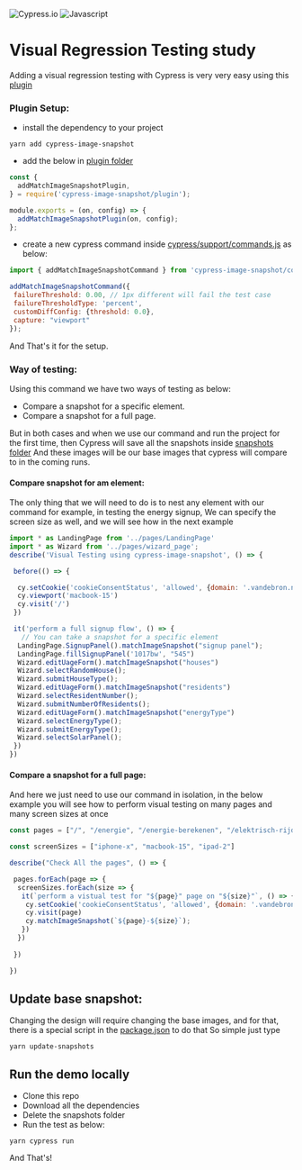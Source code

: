 ![Cypress.io](https://img.shields.io/badge/Cypress.io-17202C?style=for-the-badge&logo=cypress&link=http://right)
![Javascript](https://img.shields.io/badge/Javascript-F7DF1E?style=for-the-badge&logo=javascript&link=http://right&logoColor=000000)

# Visual Regression Testing study

Adding a visual regression testing with Cypress is very very easy using this [plugin](https://github.com/jaredpalmer/cypress-image-snapshot)


### Plugin Setup:

* install the dependency to your project
```shell
yarn add cypress-image-snapshot
```

* add the below in [plugin folder](cypress/plugins/index.js)

```js
const {
  addMatchImageSnapshotPlugin,
} = require('cypress-image-snapshot/plugin');

module.exports = (on, config) => {
  addMatchImageSnapshotPlugin(on, config);
};
```

* create a new cypress command inside [cypress/support/commands.js](cypress/support/commands.js) as below:

```js
import { addMatchImageSnapshotCommand } from 'cypress-image-snapshot/command';

addMatchImageSnapshotCommand({
 failureThreshold: 0.00, // 1px different will fail the test case
 failureThresholdType: 'percent',
 customDiffConfig: {threshold: 0.0},
 capture: "viewport"
});
```

And That's it for the setup.


### Way of testing:

Using this command we have two ways of testing as below:

* Compare a snapshot for a specific element.
* Compare a snapshot for a full page.

But in both cases and when we use our command and run the project for the first time, then Cypress will save all the snapshots inside [snapshots folder](cypress/snapshots)
And these images will be our base images that cypress will compare to in the coming runs.


#### Compare snapshot for am element:

The only thing that we will need to do is to nest any element with our command for example, in testing the energy signup,
We can specify the screen size as well, and we will see how in the next example

```js
import * as LandingPage from '../pages/LandingPage'
import * as Wizard from '../pages/wizard_page';
describe('Visual Testing using cypress-image-snapshot', () => {

 before(() => {

  cy.setCookie('cookieConsentStatus', 'allowed', {domain: '.vandebron.nl'});
  cy.viewport('macbook-15')
  cy.visit('/')
 })

 it('perform a full signup flow', () => {
   // You can take a snapshot for a specific element
  LandingPage.SignupPanel().matchImageSnapshot("signup panel");
  LandingPage.fillSignupPanel('1017bw', "545")
  Wizard.editUageForm().matchImageSnapshot("houses")
  Wizard.selectRandomHouse();
  Wizard.submitHouseType();
  Wizard.editUageForm().matchImageSnapshot("residents")
  Wizard.selectResidentNumber();
  Wizard.submitNumberOfResidents();
  Wizard.editUageForm().matchImageSnapshot("energyType")
  Wizard.selectEnergyType();
  Wizard.submitEnergyType();
  Wizard.selectSolarPanel();
 })
})
```

#### Compare a snapshot for a full page:

And here we just need to use our command in isolation, in the below example you will see how to perform visual testing on many pages and many screen sizes at once

```js
const pages = ["/", "/energie", "/energie-berekenen", "/elektrisch-rijden", "/elektrisch-rijden/laadpas/signup", "/elektrisch-rijden/laadpalen/keuze", "/elektrisch-rijden/laadpalen/samenstellen", "/elektrisch-rijden/laadpalen/groenladen/samenstellen"]

const screenSizes = ["iphone-x", "macbook-15", "ipad-2"]

describe("Check All the pages", () => {

 pages.forEach(page => {
  screenSizes.forEach(size => {
   it(`perform a vistual test for "${page}" page on "${size}"`, () => {
    cy.setCookie('cookieConsentStatus', 'allowed', {domain: '.vandebron.nl'});
    cy.visit(page)
    cy.matchImageSnapshot(`${page}-${size}`);
   })
  })
  
 })

})
```

## Update base snapshot: 

Changing the design will require changing the base images, and for that, there is a special script in the [package.json](package.json) to do that
So simple just type 
```shell
yarn update-snapshots
```


## Run the demo locally

* Clone this repo
* Download all the dependencies
* Delete the snapshots folder
* Run the test as below:
```shell
yarn cypress run
```

And That's!


